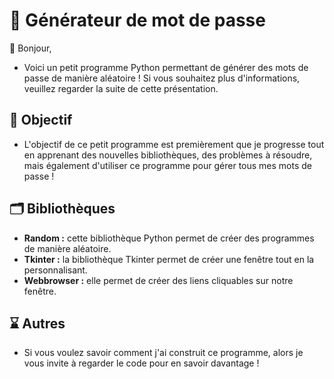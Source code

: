 # 💼 Générateur de mot de passe

👋 Bonjour,
- Voici un petit programme Python permettant de générer des mots de passe de manière aléatoire ! Si vous souhaitez plus d'informations, veuillez regarder la suite de cette présentation.

## 📗 Objectif
- L'objectif de ce petit programme est premièrement que je progresse tout en apprenant des nouvelles bibliothèques, des problèmes à résoudre, mais également d'utiliser ce programme pour gérer tous mes mots de passe !

## 🗂️ Bibliothèques

- **Random :** cette bibliothèque Python permet de créer des programmes de manière aléatoire.
- **Tkinter :** la bibliothèque Tkinter permet de créer une fenêtre tout en la personnalisant.
- **Webbrowser :** elle permet de créer des liens cliquables sur notre fenêtre.

## ⌛ Autres
- Si vous voulez savoir comment j'ai construit ce programme, alors je vous invite à regarder le code pour en savoir davantage !
